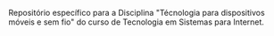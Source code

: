 Repositório específico para a Disciplina "Técnologia para dispositivos móveis e sem fio" do curso de Tecnologia em Sistemas para Internet.
